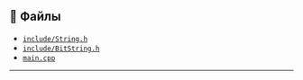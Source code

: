 ## 🔗 Файлы

- [`include/String.h`](./include/String.h)
- [`include/BitString.h`](./include/BitString.h)
- [`main.cpp`](./main.cpp)

---
